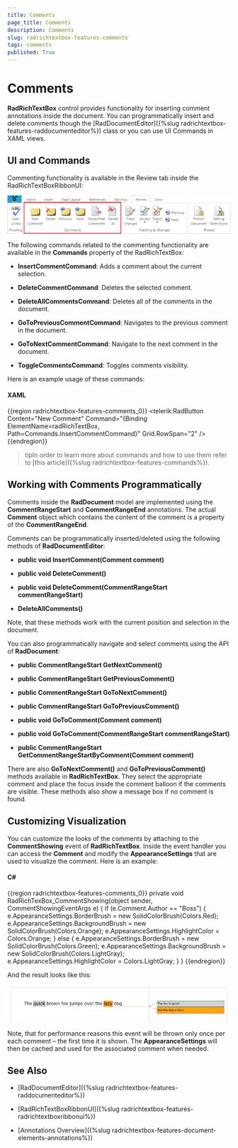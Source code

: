 ```yaml
---
title: Comments
page_title: Comments
description: Comments
slug: radrichtextbox-features-comments
tags: comments
published: True
---
```


# Comments



__RadRichTextBox__ control provides functionality for inserting comment annotations inside the document. You can programmatically insert and delete comments though the [RadDocumentEditor]({%slug radrichtextbox-features-raddocumenteditor%}) class or you can use UI Commands in XAML views.
      

## UI and Commands

Commenting functionality is available in the Review tab inside the RadRichTextBoxRibbonUI:

![Rad Rich Text Box Features Comments 01](images/RadRichTextBox_Features_Comments_01.png)

The following commands related to the commenting functionality are available in the __Commands__ property of the RadRichTextBox:
        

* __InsertCommentCommand__: Adds a comment about the current selection.
            

* __DeleteCommentCommand__: Deletes the selected comment.
            

* __DeleteAllCommentsCommand__: Deletes all of the comments in the document.
            

* __GoToPreviousCommentCommand__: Navigates to the previous comment in the document.
            

* __GoToNextCommentCommand__: Navigate to the next comment in the document.
            

* __ToggleCommentsCommand__: Toggles comments visibility.
            

Here is an example usage of these commands:
        

#### __XAML__

{{region radrichtextbox-features-comments_0}}
    <telerik:RadButton Content="New Comment" Command="{Binding ElementName=radRichTextBox, Path=Commands.InsertCommentCommand}" Grid.RowSpan="2"  />
    <CheckBox Content="Show Comments" telerik:RadRichTextBoxRibbonUI.RichTextCommand="{Binding ElementName=radRichTextBox, Path=Commands.ToggleCommentsCommand}" Grid.RowSpan="2"/>
{{endregion}}



>tipIn order to learn more about commands and how to use them refer to [this article]({%slug radrichtextbox-features-commands%}).
          

## Working with Comments Programmatically

Comments inside the __RadDocument__ model are implemented using the __CommentRangeStart__ and __CommentRangeEnd__ annotations. The actual __Comment__ object which contains the content of the comment is a property of the __CommentRangeEnd__.
        

Comments can be programmatically inserted/deleted using the following methods of __RadDocumentEditor__:
        

* __public void InsertComment(Comment comment)__

* __public void DeleteComment()__

* __public void DeleteComment(CommentRangeStart commentRangeStart)__

* __DeleteAllComments()__

Note, that these methods work with the current position and selection in the document.
        

You can also programmatically navigate and select comments using the API of __RadDocument__:
        

* __public CommentRangeStart GetNextComment()__

* __public CommentRangeStart GetPreviousComment()__

* __public CommentRangeStart GoToNextComment()__

* __public CommentRangeStart GoToPreviousComment()__

* __public void GoToComment(Comment comment)__

* __public void GoToComment(CommentRangeStart commentRangeStart)__

* __public CommentRangeStart GetCommentRangeStartByComment(Comment comment)__

There are also __GoToNextComment()__ and __GoToPreviousComment()__ methods available in __RadRichTextBox__. They select the appropriate comment and place the focus inside the comment balloon if the comments are visible. These methods also show a message box if no comment is found.
        

## Customizing Visualization

You can customize the looks of the comments by attaching to the __CommentShowing__ event of __RadRichTextBox__. Inside the event handler you can access the __Comment__ and modify the __AppearanceSettings__ that are used to visualize the comment. Here is an example:
        

#### __C#__

{{region radrichtextbox-features-comments_0}}
    private void RadRichTexBox_CommentShowing(object sender, CommentShowingEventArgs e)
    {
        if (e.Comment.Author == "Boss")
        {
            e.AppearanceSettings.BorderBrush = new SolidColorBrush(Colors.Red);
            e.AppearanceSettings.BackgroundBrush = new SolidColorBrush(Colors.Orange);
            e.AppearanceSettings.HighlightColor = Colors.Orange;
        }
        else
        {
            e.AppearanceSettings.BorderBrush = new SolidColorBrush(Colors.Green);
            e.AppearanceSettings.BackgroundBrush = new SolidColorBrush(Colors.LightGray);
            e.AppearanceSettings.HighlightColor = Colors.LightGray;
        }
    }
{{endregion}}



And the result looks like this:

![Rad Rich Text Box Features Comments 02](images/RadRichTextBox_Features_Comments_02.png)

Note, that for performance reasons this event will be thrown only once per each comment – the first time it is shown. The __AppearanceSettings__ will then be cached and used for the associated comment when needed.
        

## See Also

 * [RadDocumentEditor]({%slug radrichtextbox-features-raddocumenteditor%})

 * [RadRichTextBoxRibbonUI]({%slug radrichtextbox-features-radrichtextboxribbonui%})

 * [Annotations Overview]({%slug radrichtextbox-features-document-elements-annotations%})
